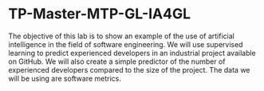 # TP-Master-MTP-GL-IA4GL
The objective of this lab is to show an example of the use of artificial intelligence in the field of software engineering. We will use supervised learning to predict experienced developers in an industrial project available on GitHub. We will also create a simple predictor of the number of experienced developers compared to the size of the project. The data we will be using are software metrics.
